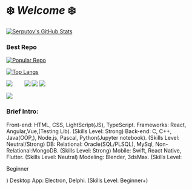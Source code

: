 # ❄️ *Welcome* ❄️


[![Serputov's GitHub Stats](https://github-readme-stats.vercel.app/api?username=aserputov)](https://github.com/aserputov?tab=repositories)

### Best Repo
[![Popular Repo](https://github-readme-stats.vercel.app/api/pin/?username=aserputov&repo=QckStaticSiteGenerator)](https://github.com/aserputov/QckStaticSiteGenerator)

[![Top Langs](https://github-readme-stats.vercel.app/api/top-langs/?username=aserputov&langs_count=4)](https://github.com/aserputov/github-readme-stats)


[![](https://img.shields.io/badge/-JavaScript-green?logo=JavaScript&logoColor=white&style=flat)](https://www.https://www.javascript.com)&nbsp;&nbsp;&nbsp;&nbsp;&nbsp;&nbsp;&nbsp;
[![](https://img.shields.io/badge/-MongoDB-blue?logo=mongodb&logoColor=white&style=flat)](https://www.mongodb.com)
[![](https://img.shields.io/badge/-React-blue?logo=React&logoColor=white&style=flat)](https://www.reactjs.org)
[![](https://img.shields.io/badge/-Angular-blue?logo=angular&logoColor=white&style=flat)](https://www.angular.com)

[![](https://img.shields.io/badge/-Swift-green?logo=Swift&logoColor=white&style=flat)](https://www.swift.org)


### Brief Intro:

Front-end: HTML, CSS, LightScript(JS), TypeScript. Frameworks: React, Angular,Vue,(Testing Lib). (Skills Level: Strong)
Back-end: C, C++, Java(OOP,), Node.js, Pascal, Python(Jupyter notebook). (Skills Level: Neutral/Strong)
DB: Relational: Oracle(SQL/PLSQL), MySql, Non-Relational:MongoDB. (Skills Level: Strong)
Mobile: Swift, React Native, Flutter. (Skills Level: Neutral)
Modeling: Blender, 3dsMax. (Skills Level: <p style="color=yellow"> Beginner</p>)
Desktop App: Electron, Delphi. (Skills Level: Beginner+)

<!-- <div align="left" style="margin: 0px 0">
   <a href="https://github.com/aserputov/github-profile-views-counter">
       <img width="175px" src="https://komarev.com/ghpvc/?username=aserputov&color=green">
   </a>
</div> -->


